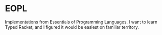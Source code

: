 # EOPL

Implementations from Essentials of Programming Languages.
I want to learn Typed Racket, and I figured it would be easiest on familiar territory.
